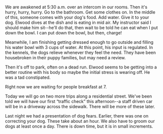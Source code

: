 <html><body><p>We are awakened at 5:30 a.m. over an intercom in our rooms. Then it's hurry, hurry, hurry. Go to the bathroom. Get some clothes on. In the middle of
this, someone comes with your dog's food. Add water. Give it to your dog. Elwood dives at the dish and is eating in mid air. My instructor said I should make him sit--he'll
do that, then wait to be told he can eat when I put down the bowl. I can put down the bowl, but then, charge!
</p><p>Meanwhile, I am finishing getting dressed enough to go outside and filling his water bowl with 3 cups of water. At this point, his input is regulated.
In the kennels, the dogs relieve whenever they feel the need. They have been housebroken in their puppy families, but may need a review.
</p><p>Then it's off to park, often on a dead run. Elwood seems to be getting into a better routine with his body so maybe the initial stress is wearing off.
He was a tad constipated.
</p><p>Right now we are waiting for people breakfast at 7.
</p><p>Today we will go on two more trips along a residential street. We've been told we will have our first <q>traffic check</q> this afternoon--a staff driven
car will be in a driveway across the sidewalk. There will be more of these later.
</p><p>Last night we had a presentation of dog fears. Earlier, there was one on correcting your dog. These take about an hour. We also have to groom our dogs
at least once a day. There is down time, but it is in small increments.</p></body></html>